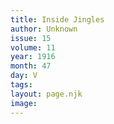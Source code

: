```yaml
---
title: Inside Jingles
author: Unknown
issue: 15
volume: 11
year: 1916
month: 47
day: V
tags:
layout: page.njk
image:
---
```


